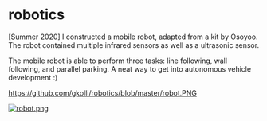 # robotics

[Summer 2020] I constructed a mobile robot, adapted from a kit by Osoyoo. The robot contained multiple infrared sensors as well as a ultrasonic sensor. 

The mobile robot is able to perform three tasks: line following, wall following, and parallel parking. A neat way to get into autonomous vehicle development :)

https://github.com/gkolli/robotics/blob/master/robot.PNG

[![robot.png](https://i.postimg.cc/XqmSJQ7S/robot.png)](https://postimg.cc/zHCP2wg0)
